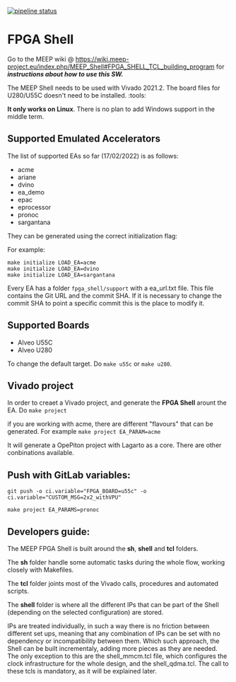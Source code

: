[![pipeline status](https://gitlab.bsc.es/meep/FPGA_implementations/AlveoU280/fpga_shell/badges/develop/ssh_connection/pipeline.svg)](https://gitlab.bsc.es/meep/FPGA_implementations/AlveoU280/fpga_shell/-/commits/develop/ssh_connection)

# FPGA Shell
Go to the MEEP wiki @ https://wiki.meep-project.eu/index.php/MEEP_Shell#FPGA_SHELL_TCL_building_program for **_instructions about how to use this SW._**

The MEEP Shell needs to be used with Vivado 2021.2. The board files for U280/U55C doesn't need to be installed. :tools: 

**It only works on Linux**. There is no plan to add Windows support in the middle term. 

## Supported Emulated Accelerators

The list of supported EAs so far (17/02/2022) is as follows:

- acme
- ariane
- dvino
- ea_demo
- epac
- eprocessor
- pronoc
- sargantana

They can be generated using the correct initialization flag:

For example:

    make initialize LOAD_EA=acme
    make initialize LOAD_EA=dvino
    make initialize LOAD_EA=sargantana
    
Every EA has a folder  `fpga_shell/support` with a ea_url.txt file. This file contains the Git URL and the commit SHA. If it is necessary to change the commit SHA to point a specific commit this is the place to modify it.
 
## Supported Boards

- Alveo U55C
- Alveo U280

To change the default target. Do  `make u55c` or `make u280`. 

## Vivado project

In order to creaet a Vivado project, and generate the **FPGA Shell** arount the EA. 
Do `make project`

if you are working with acme, there are different "flavours" that can be generated. For example
    `make project EA_PARAM=acme`

It will generate a OpePiton project with Lagarto as a core. There are other conbinations available. 



## Push with GitLab variables:

    git push -o ci.variable="FPGA_BOARD=u55c" -o ci.variable="CUSTOM_MSG=2x2_withVPU"

    make project EA_PARAMS=pronoc


## Developers guide:

The MEEP FPGA Shell is built around the **sh**, **shell** and **tcl** folders.

The **sh** folder handle some automatic tasks during the whole flow, working closely with Makefiles.

The **tcl** folder joints most of the Vivado calls, procedures and automated scripts.

The **shell** folder is where all the different IPs that can be part of the Shell (depending on the selected configuration) are stored.

IPs are treated individually, in such a way there is no friction between different set ups, meaning that any combination of IPs can be set with no dependency or incompatibility between them. Which such approach, the Shell can be built  incrementaly, adding more pieces as they are needed. The only exception to this are the shell_mmcm.tcl file, which configures the clock infrastructure for the 
whole design, and the shell_qdma.tcl. The call to these tcls is mandatory, as it will be explained later. 

